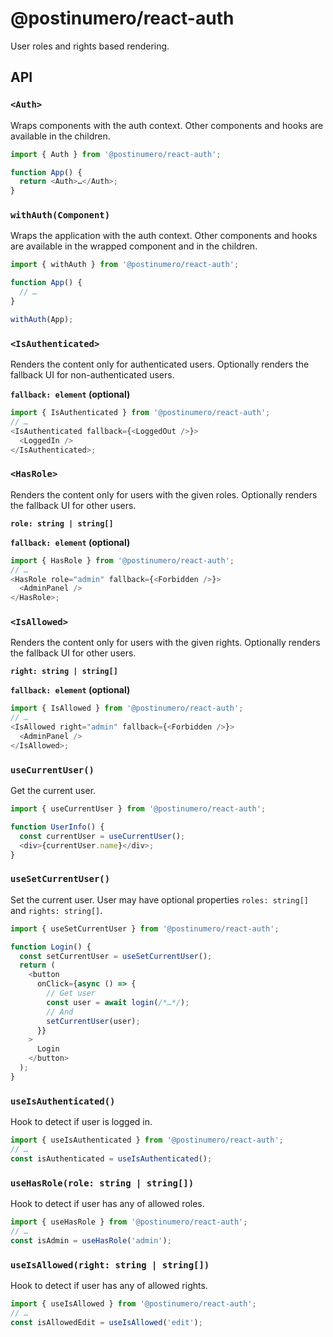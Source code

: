 # @postinumero/react-auth

User roles and rights based rendering.

## API

### `<Auth>`

Wraps components with the auth context. Other components and hooks are available in the children.

```js
import { Auth } from '@postinumero/react-auth';

function App() {
  return <Auth>…</Auth>;
}
```

### `withAuth(Component)`

Wraps the application with the auth context. Other components and hooks are available in the wrapped component and in the children.

```js
import { withAuth } from '@postinumero/react-auth';

function App() {
  // …
}

withAuth(App);
```

### `<IsAuthenticated>`

Renders the content only for authenticated users. Optionally renders the fallback UI for non-authenticated users.

**`fallback: element` (optional)**

```js
import { IsAuthenticated } from '@postinumero/react-auth';
// …
<IsAuthenticated fallback={<LoggedOut />}>
  <LoggedIn />
</IsAuthenticated>;
```

### `<HasRole>`

Renders the content only for users with the given roles. Optionally renders the fallback UI for other users.

**`role: string | string[]`**

**`fallback: element` (optional)**

```js
import { HasRole } from '@postinumero/react-auth';
// …
<HasRole role="admin" fallback={<Forbidden />}>
  <AdminPanel />
</HasRole>;
```

### `<IsAllowed>`

Renders the content only for users with the given rights. Optionally renders the fallback UI for other users.

**`right: string | string[]`**

**`fallback: element` (optional)**

```js
import { IsAllowed } from '@postinumero/react-auth';
// …
<IsAllowed right="admin" fallback={<Forbidden />}>
  <AdminPanel />
</IsAllowed>;
```

### `useCurrentUser()`

Get the current user.

```js
import { useCurrentUser } from '@postinumero/react-auth';

function UserInfo() {
  const currentUser = useCurrentUser();
  <div>{currentUser.name}</div>;
}
```

### `useSetCurrentUser()`

Set the current user. User may have optional properties `roles: string[]` and `rights: string[]`.

```js
import { useSetCurrentUser } from '@postinumero/react-auth';

function Login() {
  const setCurrentUser = useSetCurrentUser();
  return (
    <button
      onClick={async () => {
        // Get user
        const user = await login(/*…*/);
        // And
        setCurrentUser(user);
      }}
    >
      Login
    </button>
  );
}
```

### `useIsAuthenticated()`

Hook to detect if user is logged in.

```js
import { useIsAuthenticated } from '@postinumero/react-auth';
// …
const isAuthenticated = useIsAuthenticated();
```

### `useHasRole(role: string | string[])`

Hook to detect if user has any of allowed roles.

```js
import { useHasRole } from '@postinumero/react-auth';
// …
const isAdmin = useHasRole('admin');
```

### `useIsAllowed(right: string | string[])`

Hook to detect if user has any of allowed rights.

```js
import { useIsAllowed } from '@postinumero/react-auth';
// …
const isAllowedEdit = useIsAllowed('edit');
```
